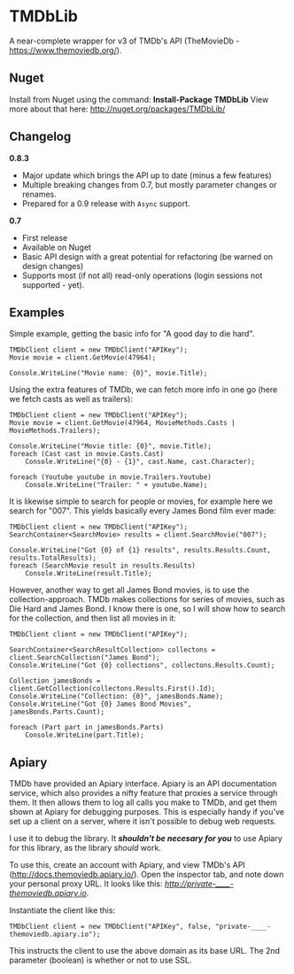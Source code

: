 TMDbLib
=======

A near-complete wrapper for v3 of TMDb's API (TheMovieDb - https://www.themoviedb.org/).

Nuget
-----

Install from Nuget using the command: **Install-Package TMDbLib**
View more about that here: http://nuget.org/packages/TMDbLib/

Changelog
---------

**0.8.3**

 - Major update which brings the API up to date (minus a few features)
 - Multiple breaking changes from 0.7, but mostly parameter changes or renames.
 - Prepared for a 0.9 release with `Async` support.

**0.7**

 - First release
 - Available on Nuget
 - Basic API design with a great potential for refactoring (be warned on design changes)
 - Supports most (if not all) read-only operations (login sessions not supported - yet).

Examples
--------

Simple example, getting the basic info for "A good day to die hard".

    TMDbClient client = new TMDbClient("APIKey");
    Movie movie = client.GetMovie(47964);
    
    Console.WriteLine("Movie name: {0}", movie.Title);

Using the extra features of TMDb, we can fetch more info in one go (here we fetch casts as well as trailers):

    TMDbClient client = new TMDbClient("APIKey");
    Movie movie = client.GetMovie(47964, MovieMethods.Casts | MovieMethods.Trailers);
    
    Console.WriteLine("Movie title: {0}", movie.Title);
    foreach (Cast cast in movie.Casts.Cast)
        Console.WriteLine("{0} - {1}", cast.Name, cast.Character);

    foreach (Youtube youtube in movie.Trailers.Youtube)
        Console.WriteLine("Trailer: " + youtube.Name);

It is likewise simple to search for people or movies, for example here we search for "007". This yields basically every James Bond film ever made:

    TMDbClient client = new TMDbClient("APIKey");
    SearchContainer<SearchMovie> results = client.SearchMovie("007");
    
    Console.WriteLine("Got {0} of {1} results", results.Results.Count, results.TotalResults);
    foreach (SearchMovie result in results.Results)
        Console.WriteLine(result.Title);

However, another way to get all James Bond movies, is to use the collection-approach. TMDb makes collections for series of movies, such as Die Hard and James Bond. I know there is one, so I will show how to search for the collection, and then list all movies in it:

    TMDbClient client = new TMDbClient("APIKey");
    
    SearchContainer<SearchResultCollection> collectons = client.SearchCollection("James Bond");
    Console.WriteLine("Got {0} collections", collectons.Results.Count);
    
    Collection jamesBonds = client.GetCollection(collectons.Results.First().Id);
    Console.WriteLine("Collection: {0}", jamesBonds.Name);
    Console.WriteLine("Got {0} James Bond Movies", jamesBonds.Parts.Count);
    
    foreach (Part part in jamesBonds.Parts)
        Console.WriteLine(part.Title);

Apiary
------

TMDb have provided an Apiary interface. Apiary is an API documentation service, which also provides a nifty feature that proxies a service through them. It then allows them to log all calls you make to TMDb, and get them shown at Apiary for debugging purposes. This is especially handy if you've set up a client on a server, where it isn't possible to debug web requests.

I use it to debug the library. It ***shouldn't be necesary for you*** to use Apiary for this library, as the library *should* work.

To use this, create an account with Apiary, and view TMDb's API (http://docs.themoviedb.apiary.io/). Open the inspector tab, and note down your personal proxy URL. It looks like this: *http://private-____-themoviedb.apiary.io*.

Instantiate the client like this:

    TMDbClient client = new TMDbClient("APIKey", false, "private-____-themoviedb.apiary.io");

This instructs the client to use the above domain as its base URL. The 2nd parameter (boolean) is whether or not to use SSL.
